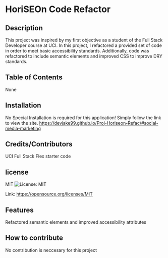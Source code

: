 # HoriSEOn Code Refactor

## Description
This project was inspired by my first objective as a student of the Full Stack Developer course at UCI. In this project, I refactored a provided set of code in order to meet basic accessibility standards. Additionally, code was refactored  to include semantic elements and improved CSS to improve DRY standards.
    
## Table of Contents
None
    
## Installation
No Special Installation is required for this application! Simply follow the link to view the site. https://devjake99.github.io/Proj-Horiseon-Refac/#social-media-marketing
    
## Credits/Contributors
UCI Full Stack Flex starter code

## license
MIT ![License: MIT](https://img.shields.io/badge/License-MIT-yellow.svg)

Link: https://opensource.org/licenses/MIT

## Features
Refactored semantic elements and improved accessibility attributes
    
## How to contribute
No contribution is neccesary for this project